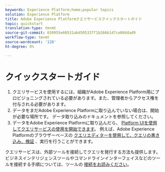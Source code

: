 ```yaml
---
keywords: Experience Platform;home;popular topics
solution: Experience Platform
title: Adobe Experience Platformクエリサービスクイックスタートガイド
topic: quickstart
translation-type: tm+mt
source-git-commit: 659955e60531abd505337f1b266b147ce08ddad9
workflow-type: tm+mt
source-wordcount: '128'
ht-degree: 0%

---
```



# クイックスタートガイド

1. クエリサービスを使用するには、組織がAdobe Experience Platform用にプロビジョニングされている必要があります。また、管理者からアクセス権を付与される必要があります。
2. データをまだAdobe Experience Platformに取り込んでいない場合は、開始が必要な場所です。 データ取り込みのドキュメントを参照してください。
3. データをAdobe Experience Platformに取り込んだら、 [Platform UIを使用してクエリサービスの使用を開始できます](ui/overview.md)。 例えば、Adobe Experience Platformのブラウザーベースの [クエリエディターを使用して、クエリの書き込み、検証](ui/user-guide.md) 、実行を行うことができます。


クエリサービスは、外部ツールを接続してクエリを発行する方法も提供します。 ビジネスインテリジェンスツールやコマンドラインインターフェイスなどのツールを接続する手順については、ツールの [接続をお読みください](clients/overview.md)。

